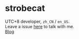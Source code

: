 # strobecat

UTC+8 developer, `zh_CN` / `en_US`.   
Leave a issue [here](https://github.com/strobecat/strobecat/issues) to talk with me.  
[Blog](https://strobecat.github.io)
